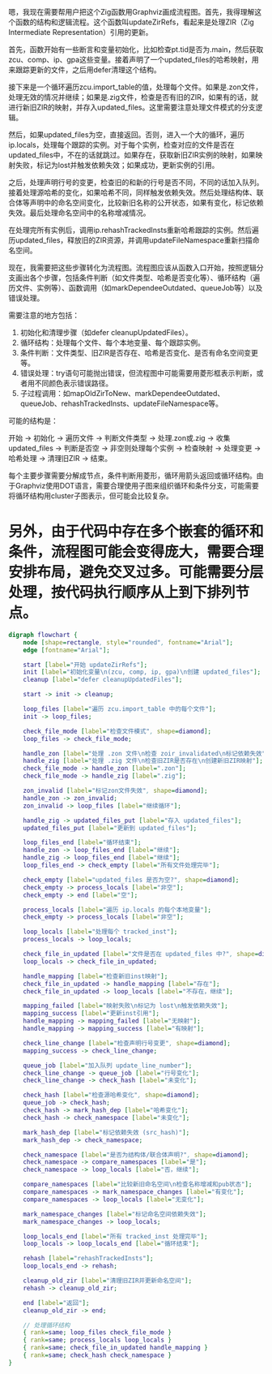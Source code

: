 嗯，我现在需要帮用户把这个Zig函数用Graphviz画成流程图。首先，我得理解这个函数的结构和逻辑流程。这个函数叫updateZirRefs，看起来是处理ZIR（Zig Intermediate Representation）引用的更新。

首先，函数开始有一些断言和变量初始化，比如检查pt.tid是否为.main，然后获取zcu、comp、ip、gpa这些变量。接着声明了一个updated_files的哈希映射，用来跟踪更新的文件，之后用defer清理这个结构。

接下来是一个循环遍历zcu.import_table的值，处理每个文件。如果是.zon文件，处理无效的情况并继续；如果是.zig文件，检查是否有旧的ZIR，如果有的话，就进行新旧ZIR的映射，并存入updated_files。这里需要注意处理文件模式的分支逻辑。

然后，如果updated_files为空，直接返回。否则，进入一个大的循环，遍历ip.locals，处理每个跟踪的实例。对于每个实例，检查对应的文件是否在updated_files中，不在的话就跳过。如果存在，获取新旧ZIR实例的映射，如果映射失败，标记为lost并触发依赖失效；如果成功，更新实例的引用。

之后，处理声明行号的变更，检查旧的和新的行号是否不同，不同的话加入队列。接着处理源哈希的变化，如果哈希不同，同样触发依赖失效。然后处理结构体、联合体等声明中的命名空间变化，比较新旧名称的公开状态，如果有变化，标记依赖失效。最后处理命名空间中的名称增减情况。

在处理完所有实例后，调用ip.rehashTrackedInsts重新哈希跟踪的实例。然后遍历updated_files，释放旧的ZIR资源，并调用updateFileNamespace重新扫描命名空间。

现在，我需要把这些步骤转化为流程图。流程图应该从函数入口开始，按照逻辑分支画出各个步骤，包括条件判断（如文件类型、哈希是否变化等）、循环结构（遍历文件、实例等）、函数调用（如markDependeeOutdated、queueJob等）以及错误处理。

需要注意的地方包括：

1. 初始化和清理步骤（如defer cleanupUpdatedFiles）。
2. 循环结构：处理每个文件、每个本地变量、每个跟踪实例。
3. 条件判断：文件类型、旧ZIR是否存在、哈希是否变化、是否有命名空间变更等。
4. 错误处理：try语句可能抛出错误，但流程图中可能需要用菱形框表示判断，或者用不同颜色表示错误路径。
5. 子过程调用：如mapOldZirToNew、markDependeeOutdated、queueJob、rehashTrackedInsts、updateFileNamespace等。

可能的结构是：

开始 → 初始化 → 遍历文件 → 判断文件类型 → 处理.zon或.zig → 收集updated_files → 判断是否空 → 非空则处理每个实例 → 检查映射 → 处理变更 → 哈希处理 → 清理旧ZIR → 结束。

每个主要步骤需要分解成节点，条件判断用菱形，循环用箭头返回或循环结构。由于Graphviz使用DOT语言，需要合理使用子图来组织循环和条件分支，可能需要将循环结构用cluster子图表示，但可能会比较复杂。

另外，由于代码中存在多个嵌套的循环和条件，流程图可能会变得庞大，需要合理安排布局，避免交叉过多。可能需要分层处理，按代码执行顺序从上到下排列节点。
================================================
```dot
digraph flowchart {
    node [shape=rectangle, style="rounded", fontname="Arial"];
    edge [fontname="Arial"];

    start [label="开始 updateZirRefs"];
    init [label="初始化变量\n(zcu, comp, ip, gpa)\n创建 updated_files"];
    cleanup [label="defer cleanupUpdatedFiles"];

    start -> init -> cleanup;

    loop_files [label="遍历 zcu.import_table 中的每个文件"];
    init -> loop_files;

    check_file_mode [label="检查文件模式", shape=diamond];
    loop_files -> check_file_mode;

    handle_zon [label="处理 .zon 文件\n检查 zoir_invalidated\n标记依赖失效"];
    handle_zig [label="处理 .zig 文件\n检查旧ZIR是否存在\n创建新旧ZIR映射"];
    check_file_mode -> handle_zon [label=".zon"];
    check_file_mode -> handle_zig [label=".zig"];

    zon_invalid [label="标记zon文件失效", shape=diamond];
    handle_zon -> zon_invalid;
    zon_invalid -> loop_files [label="继续循环"];

    handle_zig -> updated_files_put [label="存入 updated_files"];
    updated_files_put [label="更新到 updated_files"];

    loop_files_end [label="循环结束"];
    handle_zon -> loop_files_end [label="继续"];
    handle_zig -> loop_files_end [label="继续"];
    loop_files_end -> check_empty [label="所有文件处理完毕"];

    check_empty [label="updated_files 是否为空?", shape=diamond];
    check_empty -> process_locals [label="非空"];
    check_empty -> end [label="空"];

    process_locals [label="遍历 ip.locals 的每个本地变量"];
    check_empty -> process_locals [label="非空"];

    loop_locals [label="处理每个 tracked_inst"];
    process_locals -> loop_locals;

    check_file_in_updated [label="文件是否在 updated_files 中?", shape=diamond];
    loop_locals -> check_file_in_updated;

    handle_mapping [label="检查新旧inst映射"];
    check_file_in_updated -> handle_mapping [label="存在"];
    check_file_in_updated -> loop_locals [label="不存在，继续"];

    mapping_failed [label="映射失败\n标记为 lost\n触发依赖失效"];
    mapping_success [label="更新inst引用"];
    handle_mapping -> mapping_failed [label="无映射"];
    handle_mapping -> mapping_success [label="有映射"];

    check_line_change [label="检查声明行号变更", shape=diamond];
    mapping_success -> check_line_change;

    queue_job [label="加入队列 update_line_number"];
    check_line_change -> queue_job [label="行号变化"];
    check_line_change -> check_hash [label="未变化"];

    check_hash [label="检查源哈希变化", shape=diamond];
    queue_job -> check_hash;
    check_hash -> mark_hash_dep [label="哈希变化"];
    check_hash -> check_namespace [label="未变化"];

    mark_hash_dep [label="标记依赖失效 (src_hash)"];
    mark_hash_dep -> check_namespace;

    check_namespace [label="是否为结构体/联合体声明?", shape=diamond];
    check_namespace -> compare_namespaces [label="是"];
    check_namespace -> loop_locals [label="否，继续"];

    compare_namespaces [label="比较新旧命名空间\n检查名称增减和pub状态"];
    compare_namespaces -> mark_namespace_changes [label="有变化"];
    compare_namespaces -> loop_locals [label="无变化"];

    mark_namespace_changes [label="标记命名空间依赖失效"];
    mark_namespace_changes -> loop_locals;

    loop_locals_end [label="所有 tracked_inst 处理完毕"];
    loop_locals -> loop_locals_end [label="循环结束"];

    rehash [label="rehashTrackedInsts"];
    loop_locals_end -> rehash;

    cleanup_old_zir [label="清理旧ZIR并更新命名空间"];
    rehash -> cleanup_old_zir;

    end [label="返回"];
    cleanup_old_zir -> end;

    // 处理循环结构
    { rank=same; loop_files check_file_mode }
    { rank=same; process_locals loop_locals }
    { rank=same; check_file_in_updated handle_mapping }
    { rank=same; check_hash check_namespace }
}
```